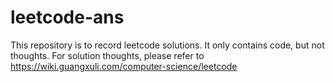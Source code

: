 # leetcode-ans
 
This repository is to record leetcode solutions. It only contains code, but not thoughts. For solution thoughts, please refer to https://wiki.guangxuli.com/computer-science/leetcode
